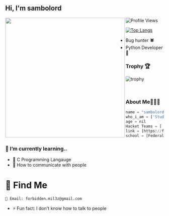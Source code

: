 

<h2> Hi, I'm sambolord </h2>
<img align='left' src="https://github-readme-stats.vercel.app/api?username=sambolord&show_icons=true&theme=dark" width="380">

![Profile Views](https://hits.seeyoufarm.com/api/count/incr/badge.svg?url=https://github.com/sambolord/&title=Profile%20Views)

[![Top Langs](https://github-readme-stats.vercel.app/api/top-langs/?theme=dark&username=Mile403&exclude_repo=sambolord.github.io,free-for-dev&layout=compact&langs_count=8)](https://github.com/Mile403)
* Bug hunter 🕷
* Python Developer 🐍

### Trophy 🏆
![trophy](https://github-profile-trophy.vercel.app/?username=sambolord&theme=gruvbox)

</em></p>
<br>
### About Me🧑🏽‍💻
```python
name = "sambolord"
who_i_am = ['Student','Coder','Addict','Hacker','business owner']
age = nil
Hacket Teams = [ MillerSec(founder) , CyberXploitTeam(Founding Member) , Silent Team ]
link = [https://fb.me/miller742]
school = [Federal University Of Technology, Akure]
```
### 🌱 I’m currently learning..
* 👑 C Programming Langauge
* 🌚 How to communicate with people 


# 🧐 Find Me
    📧 Email: forbidden.mil3z@gmail.com

- ⚡ Fun fact: I don't know how to talk to people 


